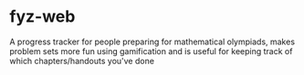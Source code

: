# fyz-web
A progress tracker for people preparing for mathematical olympiads, makes problem sets more fun using gamification and is useful for keeping track of which chapters/handouts you've done
